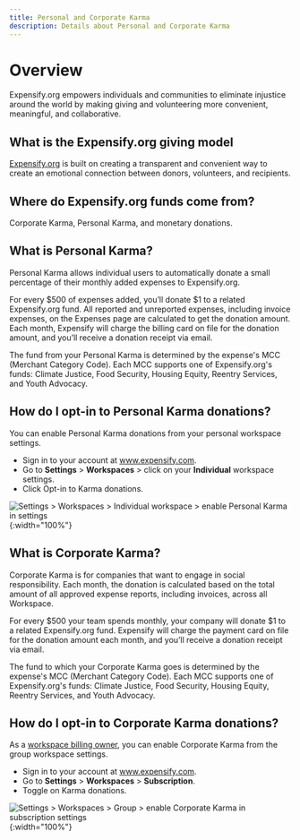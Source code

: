 ```yaml
---
title: Personal and Corporate Karma
description: Details about Personal and Corporate Karma
---
```


# Overview

Expensify.org empowers individuals and communities to eliminate injustice around the world by making giving and volunteering more convenient, meaningful, and collaborative.

## What is the Expensify.org giving model

[Expensify.org](https://www.expensify.org/about) is built on creating a transparent and convenient way to create an emotional connection between donors, volunteers, and recipients.

## Where do Expensify.org funds come from?

Corporate Karma, Personal Karma, and monetary donations.

## What is Personal Karma?

Personal Karma allows individual users to automatically donate a small percentage of their monthly added expenses to Expensify.org. 

For every $500 of expenses added, you’ll donate $1 to a related Expensify.org fund. All reported and unreported expenses, including invoice expenses, on the Expenses page are calculated to get the donation amount. Each month, Expensify will charge the billing card on file for the donation amount, and you’ll receive a donation receipt via email.

The fund from your Personal Karma is determined by the expense's MCC (Merchant Category Code). Each MCC supports one of Expensify.org's funds: Climate Justice, Food Security, Housing Equity, Reentry Services, and Youth Advocacy.

## How do I opt-in to Personal Karma donations?

You can enable Personal Karma donations from your personal workspace settings. 

- Sign in to your account at www.expensify.com.
- Go to **Settings** > **Workspaces** > click on your **Individual** workspace settings.
- Click Opt-in to Karma donations. 

![Settings > Workspaces > Individual workspace > enable Personal Karma in settings](https://help.expensify.com/assets/images/ExpensifyHelp_OldDot_Karma_Individual.png){:width="100%"}

##  What is Corporate Karma?

Corporate Karma is for companies that want to engage in social responsibility. Each month, the donation is calculated based on the total amount of all approved expense reports, including invoices, across all Workspace. 

For every $500 your team spends monthly, your company will donate $1 to a related Expensify.org fund. Expensify will charge the payment card on file for the donation amount each month, and you’ll receive a donation receipt via email.

The fund to which your Corporate Karma goes is determined by the expense's MCC (Merchant Category Code). Each MCC supports one of Expensify.org's funds: Climate Justice, Food Security, Housing Equity, Reentry Services, and Youth Advocacy.

## How do I opt-in to Corporate Karma donations?

As a [workspace billing owner](https://help.expensify.com/articles/expensify-classic/workspaces/Assign-billing-owner-and-payment-account), you can enable Corporate Karma from the group workspace settings. 

- Sign in to your account at www.expensify.com.
- Go to **Settings** > **Workspaces** > **Subscription**.
- Toggle on Karma donations. 

![Settings > Workspaces > Group > enable Corporate Karma in subscription settings](https://help.expensify.com/assets/images/ExpensifyHelp_OldDot_Karma_Group.png){:width="100%"}
